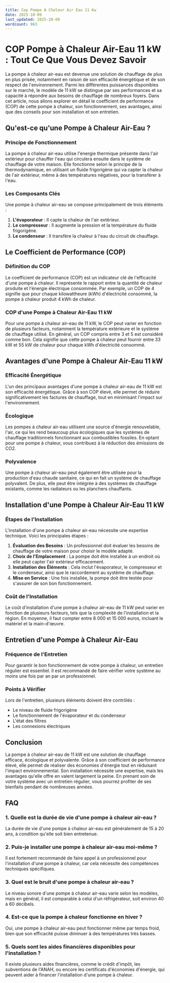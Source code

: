 ```yaml
---
title: Cop Pompe A Chaleur Air Eau 11 Kw
date: 2025-10-09
last_updated: 2025-10-09
wordcount: 963
---
```


# COP Pompe à Chaleur Air-Eau 11 kW : Tout Ce Que Vous Devez Savoir

La pompe à chaleur air-eau est devenue une solution de chauffage de plus en plus prisée, notamment en raison de son efficacité énergétique et de son respect de l'environnement. Parmi les différentes puissances disponibles sur le marché, le modèle de 11 kW se distingue par ses performances et sa capacité à répondre aux besoins de chauffage de nombreux foyers. Dans cet article, nous allons explorer en détail le coefficient de performance (COP) de cette pompe à chaleur, son fonctionnement, ses avantages, ainsi que des conseils pour son installation et son entretien.

## Qu'est-ce qu'une Pompe à Chaleur Air-Eau ?

### Principe de Fonctionnement

La pompe à chaleur air-eau utilise l'énergie thermique présente dans l'air extérieur pour chauffer l'eau qui circulera ensuite dans le système de chauffage de votre maison. Elle fonctionne selon le principe de la thermodynamique, en utilisant un fluide frigorigène qui va capter la chaleur de l'air extérieur, même à des températures négatives, pour la transférer à l'eau.

### Les Composants Clés

Une pompe à chaleur air-eau se compose principalement de trois éléments :

1. **L'évaporateur** : Il capte la chaleur de l'air extérieur.
2. **Le compresseur** : Il augmente la pression et la température du fluide frigorigène.
3. **Le condenseur** : Il transfère la chaleur à l'eau du circuit de chauffage.

## Le Coefficient de Performance (COP)

### Définition du COP

Le coefficient de performance (COP) est un indicateur clé de l'efficacité d'une pompe à chaleur. Il représente le rapport entre la quantité de chaleur produite et l'énergie électrique consommée. Par exemple, un COP de 4 signifie que pour chaque kilowattheure (kWh) d'électricité consommé, la pompe à chaleur produit 4 kWh de chaleur.

### COP d'une Pompe à Chaleur Air-Eau 11 kW

Pour une pompe à chaleur air-eau de 11 kW, le COP peut varier en fonction de plusieurs facteurs, notamment la température extérieure et le système de chauffage utilisé. En général, un COP compris entre 3 et 5 est considéré comme bon. Cela signifie que cette pompe à chaleur peut fournir entre 33 kW et 55 kW de chaleur pour chaque kWh d'électricité consommé.

## Avantages d'une Pompe à Chaleur Air-Eau 11 kW

### Efficacité Énergétique

L'un des principaux avantages d'une pompe à chaleur air-eau de 11 kW est son efficacité énergétique. Grâce à son COP élevé, elle permet de réduire significativement les factures de chauffage, tout en minimisant l'impact sur l'environnement.

### Écologique

Les pompes à chaleur air-eau utilisent une source d'énergie renouvelable, l'air, ce qui les rend beaucoup plus écologiques que les systèmes de chauffage traditionnels fonctionnant aux combustibles fossiles. En optant pour une pompe à chaleur, vous contribuez à la réduction des émissions de CO2.

### Polyvalence

Une pompe à chaleur air-eau peut également être utilisée pour la production d'eau chaude sanitaire, ce qui en fait un système de chauffage polyvalent. De plus, elle peut être intégrée à des systèmes de chauffage existants, comme les radiateurs ou les planchers chauffants.

## Installation d'une Pompe à Chaleur Air-Eau 11 kW

### Étapes de l'Installation

L'installation d'une pompe à chaleur air-eau nécessite une expertise technique. Voici les principales étapes :

1. **Évaluation des Besoins** : Un professionnel doit évaluer les besoins de chauffage de votre maison pour choisir le modèle adapté.
2. **Choix de l'Emplacement** : La pompe doit être installée à un endroit où elle peut capter l'air extérieur efficacement.
3. **Installation des Éléments** : Cela inclut l'évaporateur, le compresseur et le condenseur, ainsi que le raccordement au système de chauffage.
4. **Mise en Service** : Une fois installée, la pompe doit être testée pour s'assurer de son bon fonctionnement.

### Coût de l'Installation

Le coût d'installation d'une pompe à chaleur air-eau de 11 kW peut varier en fonction de plusieurs facteurs, tels que la complexité de l'installation et la région. En moyenne, il faut compter entre 8 000 et 15 000 euros, incluant le matériel et la main-d'œuvre.

## Entretien d'une Pompe à Chaleur Air-Eau

### Fréquence de l'Entretien

Pour garantir le bon fonctionnement de votre pompe à chaleur, un entretien régulier est essentiel. Il est recommandé de faire vérifier votre système au moins une fois par an par un professionnel.

### Points à Vérifier

Lors de l'entretien, plusieurs éléments doivent être contrôlés :

- Le niveau de fluide frigorigène
- Le fonctionnement de l'évaporateur et du condenseur
- L'état des filtres
- Les connexions électriques

## Conclusion

La pompe à chaleur air-eau de 11 kW est une solution de chauffage efficace, écologique et polyvalente. Grâce à son coefficient de performance élevé, elle permet de réaliser des économies d'énergie tout en réduisant l'impact environnemental. Son installation nécessite une expertise, mais les avantages qu'elle offre en valent largement la peine. En prenant soin de votre système avec un entretien régulier, vous pourrez profiter de ses bienfaits pendant de nombreuses années.

## FAQ

### 1. Quelle est la durée de vie d'une pompe à chaleur air-eau ?

La durée de vie d'une pompe à chaleur air-eau est généralement de 15 à 20 ans, à condition qu'elle soit bien entretenue.

### 2. Puis-je installer une pompe à chaleur air-eau moi-même ?

Il est fortement recommandé de faire appel à un professionnel pour l'installation d'une pompe à chaleur, car cela nécessite des compétences techniques spécifiques.

### 3. Quel est le bruit d'une pompe à chaleur air-eau ?

Le niveau sonore d'une pompe à chaleur air-eau varie selon les modèles, mais en général, il est comparable à celui d'un réfrigérateur, soit environ 40 à 60 décibels.

### 4. Est-ce que la pompe à chaleur fonctionne en hiver ?

Oui, une pompe à chaleur air-eau peut fonctionner même par temps froid, bien que son efficacité puisse diminuer à des températures très basses.

### 5. Quels sont les aides financières disponibles pour l'installation ?

Il existe plusieurs aides financières, comme le crédit d'impôt, les subventions de l'ANAH, ou encore les certificats d'économies d'énergie, qui peuvent aider à financer l'installation d'une pompe à chaleur.